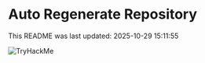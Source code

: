 # Auto Regenerate Repository

This README was last updated: 2025-10-29 15:11:55

 ![TryHackMe](https://tryhackme.com/badge/533634)
